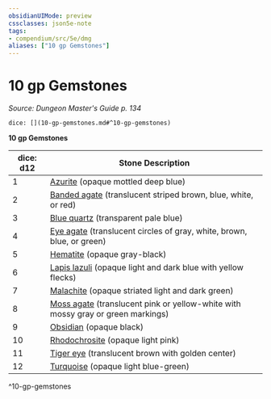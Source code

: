 ```yaml
---
obsidianUIMode: preview
cssclasses: json5e-note
tags:
- compendium/src/5e/dmg
aliases: ["10 gp Gemstones"]
---
```

# 10 gp Gemstones
*Source: Dungeon Master's Guide p. 134* 

`dice: [](10-gp-gemstones.md#^10-gp-gemstones)`

**10 gp Gemstones**

| dice: d12 | Stone Description |
|-----------|-------------------|
| 1 | [Azurite](/2-Mechanics/CLI/items/azurite.md) (opaque mottled deep blue) |
| 2 | [Banded agate](/2-Mechanics/CLI/items/banded-agate.md) (translucent striped brown, blue, white, or red) |
| 3 | [Blue quartz](/2-Mechanics/CLI/items/blue-quartz.md) (transparent pale blue) |
| 4 | [Eye agate](/2-Mechanics/CLI/items/eye-agate.md) (translucent circles of gray, white, brown, blue, or green) |
| 5 | [Hematite](/2-Mechanics/CLI/items/hematite.md) (opaque gray-black) |
| 6 | [Lapis lazuli](/2-Mechanics/CLI/items/lapis-lazuli.md) (opaque light and dark blue with yellow flecks) |
| 7 | [Malachite](/2-Mechanics/CLI/items/malachite.md) (opaque striated light and dark green) |
| 8 | [Moss agate](/2-Mechanics/CLI/items/moss-agate.md) (translucent pink or yellow-white with mossy gray or green markings) |
| 9 | [Obsidian](/2-Mechanics/CLI/items/obsidian.md) (opaque black) |
| 10 | [Rhodochrosite](/2-Mechanics/CLI/items/rhodochrosite.md) (opaque light pink) |
| 11 | [Tiger eye](/2-Mechanics/CLI/items/tiger-eye.md) (translucent brown with golden center) |
| 12 | [Turquoise](/2-Mechanics/CLI/items/turquoise.md) (opaque light blue-green) |
^10-gp-gemstones